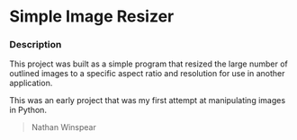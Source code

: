 # Simple Image Resizer


### Description
This project was built as a simple program that resized the large number of outlined images to a specific aspect ratio and resolution for use in another application.

This was an early project that was my first attempt at manipulating images in Python.

> Nathan Winspear
